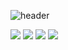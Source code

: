 ![header](https://capsule-render.vercel.app/api?type=wave&color=white&height=200&section=header&text=반갑습니다.&fontSize=50)


<img src="https://img.shields.io/badge/Python-3776AB?style=for-the-badge&logo=Python&logoColor=white">
<img src="https://img.shields.io/badge/JavaScript-F7DF1E?style=for-the-badge&logo=JavaScript&logoColor=white">
<img src="https://img.shields.io/badge/MySQL-4479A1?style=for-the-badge&logo=MySQL&logoColor=white">
<img src="https://img.shields.io/badge/Eclipse IDE-2C2255?style=for-the-badge&logo=Eclipse IDE&logoColor=white">

